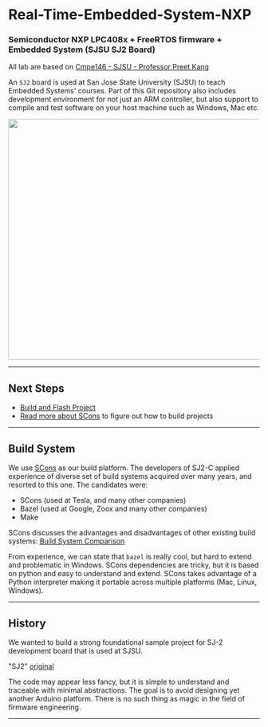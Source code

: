 # Real-Time-Embedded-System-NXP

### Semiconductor NXP LPC408x + FreeRTOS firmware + Embedded System (SJSU SJ2 Board)

All lab are based on [Cmpe146 - SJSU - Professor Preet Kang](http://books.socialledge.com/books/embedded-drivers-real-time-operating-systems)

An `SJ2` board is used at San Jose State University (SJSU) to teach Embedded Systems' courses. Part of this Git repository also includes development environment for not just an ARM controller, but also support to compile and test software on your host machine such as Windows, Mac etc.

<img style="-webkit-user-select: none;margin: auto;cursor: zoom-in;" src="http://socialledge.com/sjsu/images/a/a5/Slide2.png" width="790" height="483">

---

## Next Steps

- [Build and Flash Project](README-GETTING-STARTED.md)
- [Read more about SCons](README-SCons.md) to figure out how to build projects

---

## Build System

We use [SCons](https://scons.org/) as our build platform. The developers of SJ2-C applied experience of diverse set of build systems acquired over many years, and resorted to this one. The candidates were:

- SCons (used at Tesla, and many other companies)
- Bazel (used at Google, Zoox and many other companies)
- Make

SCons discusses the advantages and disadvantages of other existing build systems: [Build System Comparison](https://github.com/SCons/scons/wiki/sconsvsotherbuildtools)

From experience, we can state that `bazel` is really cool, but hard to extend and problematic in Windows. SCons dependencies are tricky, but it is based on python and easy to understand and extend. SCons takes advantage of a Python interpreter making it portable across multiple platforms (Mac, Linux, Windows).

---

## History

We wanted to build a strong foundational sample project for SJ-2 development board that is used at SJSU.

"SJ2" [original](https://github.com/kammce/SJSU-Dev2)

The code may appear less fancy, but it is simple to understand and traceable with minimal abstractions. The goal is to avoid designing yet another Arduino platform. There is no such thing as magic in the field of firmware engineering.

---
